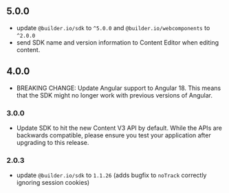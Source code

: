 ## 5.0.0
- update `@builder.io/sdk` to `^5.0.0` and `@builder.io/webcomponents` to `^2.0.0`
- send SDK name and version information to Content Editor when editing content.

## 4.0.0

- BREAKING CHANGE: Update Angular support to Angular 18. This means that the SDK might no longer work with previous versions of Angular.

### 3.0.0

- Update SDK to hit the new Content V3 API by default. While the APIs are backwards compatible, please ensure you test your application after upgrading to this release.

### 2.0.3

- update `@builder.io/sdk` to `1.1.26` (adds bugfix to `noTrack` correctly ignoring session cookies)
